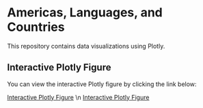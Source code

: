 # Americas, Languages, and Countries
This repository contains data visualizations using Plotly.

## Interactive Plotly Figure

You can view the interactive Plotly figure by clicking the link below:

[Interactive Plotly Figure](https://davro76.github.io/Americas_Languages_Countries/countries_language.html) \n
[Interactive Plotly Figure](https://davro76.github.io/Americas_Languages_Countries/dhi_education_population_language.html)
